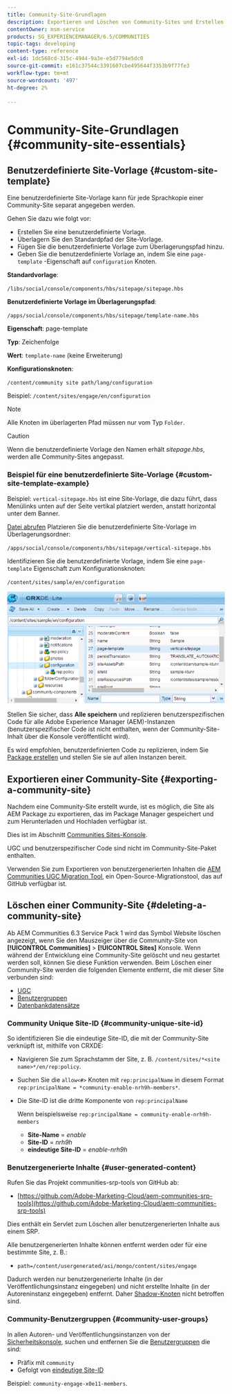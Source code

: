 ```yaml
---
title: Community-Site-Grundlagen
description: Exportieren und Löschen von Community-Sites und Erstellen benutzerdefinierter Site-Vorlagen
contentOwner: msm-service
products: SG_EXPERIENCEMANAGER/6.5/COMMUNITIES
topic-tags: developing
content-type: reference
exl-id: 1dc568cd-315c-4944-9a3e-e5d7794e5dc0
source-git-commit: e161c37544c3391607cbe495644f3353b9f77fe3
workflow-type: tm+mt
source-wordcount: '497'
ht-degree: 2%

---
```


# Community-Site-Grundlagen {#community-site-essentials}

## Benutzerdefinierte Site-Vorlage {#custom-site-template}

Eine benutzerdefinierte Site-Vorlage kann für jede Sprachkopie einer Community-Site separat angegeben werden.

Gehen Sie dazu wie folgt vor:

* Erstellen Sie eine benutzerdefinierte Vorlage.
* Überlagern Sie den Standardpfad der Site-Vorlage.
* Fügen Sie die benutzerdefinierte Vorlage zum Überlagerungspfad hinzu.
* Geben Sie die benutzerdefinierte Vorlage an, indem Sie eine `page-template` -Eigenschaft auf `configuration` Knoten.

**Standardvorlage**:

`/libs/social/console/components/hbs/sitepage/sitepage.hbs`

**Benutzerdefinierte Vorlage im Überlagerungspfad**:

`/apps/social/console/components/hbs/sitepage/template-name.hbs`

**Eigenschaft**: page-template

**Typ**: Zeichenfolge

**Wert**: `template-name` (keine Erweiterung)

**Konfigurationsknoten**:

`/content/community site path/lang/configuration`

Beispiel: `/content/sites/engage/en/configuration`

>[!NOTE]
>
>Alle Knoten im überlagerten Pfad müssen nur vom Typ `Folder`.

>[!CAUTION]
>
>Wenn die benutzerdefinierte Vorlage den Namen erhält *sitepage.hbs*, werden alle Community-Sites angepasst.

### Beispiel für eine benutzerdefinierte Site-Vorlage {#custom-site-template-example}

Beispiel: `vertical-sitepage.hbs` ist eine Site-Vorlage, die dazu führt, dass Menülinks unten auf der Seite vertikal platziert werden, anstatt horizontal unter dem Banner.

[Datei abrufen](assets/vertical-sitepage.hbs)
Platzieren Sie die benutzerdefinierte Site-Vorlage im Überlagerungsordner:

`/apps/social/console/components/hbs/sitepage/vertical-sitepage.hbs`

Identifizieren Sie die benutzerdefinierte Vorlage, indem Sie eine `page-template` Eigenschaft zum Konfigurationsknoten:

`/content/sites/sample/en/configuration`

![crxde-siteconfiguration](assets/crxde-siteconfiguration.png)

Stellen Sie sicher, dass **Alle speichern** und replizieren benutzerspezifischen Code für alle Adobe Experience Manager (AEM)-Instanzen (benutzerspezifischer Code ist nicht enthalten, wenn der Community-Site-Inhalt über die Konsole veröffentlicht wird).

Es wird empfohlen, benutzerdefinierten Code zu replizieren, indem Sie [Package erstellen](../../help/sites-administering/package-manager.md#creating-a-new-package) und stellen Sie sie auf allen Instanzen bereit.

## Exportieren einer Community-Site {#exporting-a-community-site}

Nachdem eine Community-Site erstellt wurde, ist es möglich, die Site als AEM Package zu exportieren, das im Package Manager gespeichert und zum Herunterladen und Hochladen verfügbar ist.

Dies ist im Abschnitt [Communities Sites-Konsole](sites-console.md#exporting-the-site).

UGC und benutzerspezifischer Code sind nicht im Community-Site-Paket enthalten.

Verwenden Sie zum Exportieren von benutzergenerierten Inhalten die [AEM Communities UGC Migration Tool](https://github.com/Adobe-Marketing-Cloud/aem-communities-ugc-migration), ein Open-Source-Migrationstool, das auf GitHub verfügbar ist.

## Löschen einer Community-Site {#deleting-a-community-site}

Ab AEM Communities 6.3 Service Pack 1 wird das Symbol Website löschen angezeigt, wenn Sie den Mauszeiger über die Community-Site von **[!UICONTROL Communities]** > **[!UICONTROL Sites]** Konsole. Wenn während der Entwicklung eine Community-Site gelöscht und neu gestartet werden soll, können Sie diese Funktion verwenden. Beim Löschen einer Community-Site werden die folgenden Elemente entfernt, die mit dieser Site verbunden sind:

* [UGC](#user-generated-content)
* [Benutzergruppen](#community-user-groups)
* [Datenbankdatensätze](#database-records)

### Community Unique Site-ID {#community-unique-site-id}

So identifizieren Sie die eindeutige Site-ID, die mit der Community-Site verknüpft ist, mithilfe von CRXDE:

* Navigieren Sie zum Sprachstamm der Site, z. B. `/content/sites/*<site name>*/en/rep:policy`.

* Suchen Sie die `allow<#>` Knoten mit `rep:principalName` in diesem Format `rep:principalName = *community-enable-nrh9h-members*`.

* Die Site-ID ist die dritte Komponente von `rep:principalName`

  Wenn beispielsweise `rep:principalName = community-enable-nrh9h-members`

   * **Site-Name** = *enable*
   * **Site-ID** = *nrh9h*
   * **eindeutige Site-ID** = *enable-nrh9h*

### Benutzergenerierte Inhalte {#user-generated-content}

Rufen Sie das Projekt communities-srp-tools von GitHub ab:

* [https://github.com/Adobe-Marketing-Cloud/aem-communities-srp-tools](https://github.com/Adobe-Marketing-Cloud/aem-communities-srp-tools)

Dies enthält ein Servlet zum Löschen aller benutzergenerierten Inhalte aus einem SRP.

Alle benutzergenerierten Inhalte können entfernt werden oder für eine bestimmte Site, z. B.:

* `path=/content/usergenerated/asi/mongo/content/sites/engage`

Dadurch werden nur benutzergenerierte Inhalte (in der Veröffentlichungsinstanz eingegeben) und nicht erstellte Inhalte (in der Autoreninstanz eingegeben) entfernt. Daher [Shadow-Knoten](srp.md#shadownodes) nicht betroffen sind.

### Community-Benutzergruppen {#community-user-groups}

In allen Autoren- und Veröffentlichungsinstanzen von der [Sicherheitskonsole](../../help/sites-administering/security.md), suchen und entfernen Sie die [Benutzergruppen](users.md) die sind:

* Präfix mit `community`
* Gefolgt von [eindeutige Site-ID](#community-unique-site-id)

Beispiel: `community-engage-x0e11-members`.
